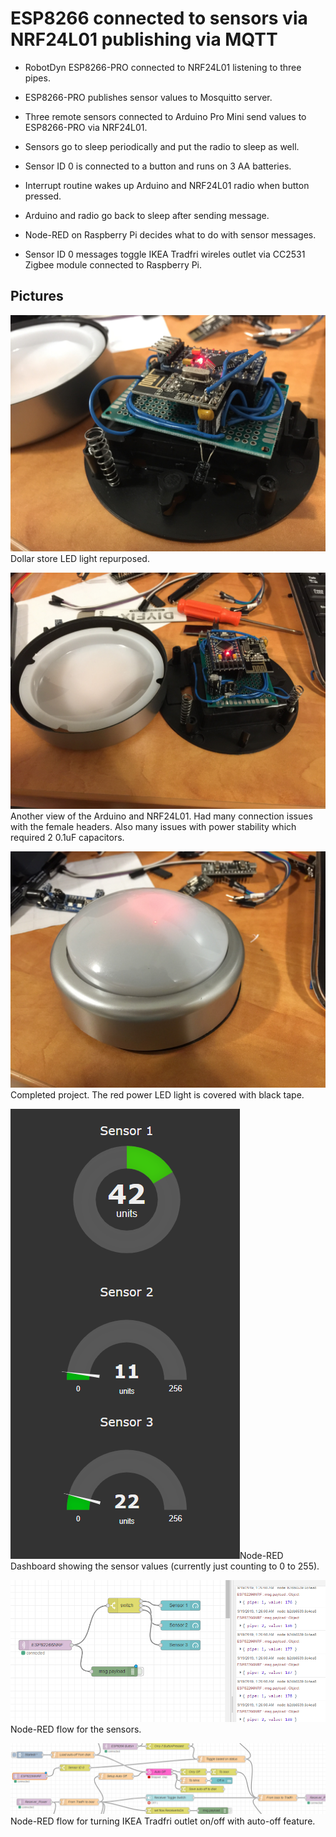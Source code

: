# ESP8266 connected to sensors via NRF24L01 publishing via MQTT

* RobotDyn ESP8266-PRO connected to NRF24L01 listening to three pipes.
* ESP8266-PRO publishes sensor values to Mosquitto server.

* Three remote sensors connected to Arduino Pro Mini send values to ESP8266-PRO via NRF24L01.
* Sensors go to sleep periodically and put the radio to sleep as well.
* Sensor ID 0 is connected to a button and runs on 3 AA batteries. 
 * Interrupt routine wakes up Arduino and NRF24L01 radio when button pressed.
 * Arduino and radio go back to sleep after sending message.

* Node-RED on Raspberry Pi decides what to do with sensor messages.
* Sensor ID 0 messages toggle IKEA Tradfri wireles outlet via CC2531 Zigbee module connected to Raspberry Pi.

## Pictures

![Dollar store LED light repurposed.](wireless-button1.JPG?raw=true)Dollar store LED light repurposed.

![Another view of the Arduino and NRF24L01.](wireless-button2.JPG?raw=true)Another view of the Arduino and NRF24L01. Had many connection issues with the female headers. Also many issues with power stability which required 2 0.1uF capacitors.

![Completed project. The red LED light is covered with black tape.](wireless-button3.JPG?raw=true)Completed project. The red power LED light is covered with black tape. 

![Node-RED Dashboard showing the sensor values](node-red-dashboard-sensors.PNG?raw=true)Node-RED Dashboard showing the sensor values (currently just counting to 0 to 255).

![Node-RED flow](node-red-flow.PNG?raw=true) Node-RED flow for the sensors.

![Node-RED flow IKEA](node-red-flow-ikea.PNG?raw=true) Node-RED flow for turning IKEA Tradfri outlet on/off with auto-off feature.
